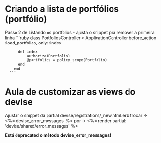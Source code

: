 # Criando a lista de portfólios (portfólio)
  Passo 2 de Listando os portfólios
    - ajusta o snippet pra remover a primeira linha
      ```ruby
        class PortfoliosController < ApplicationController
          before_action :load_portfolios, only: :index

          def index
              authorize(Portfolio)
              @portfolios = policy_scope(Portfolio)
          end
        end
      ```

# Aula de customizar as views do devise
  Ajustar o snippet da partial devise/registrations/_new.html.erb
    trocar ->   <%= devise_error_messages! %>
    por ->      <%= render partial: 'devise/shared/error_messages' %>

  **Está deprecated o método devise_error_messages!**
